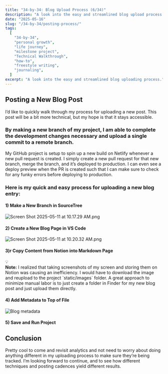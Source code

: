 ```yaml
---
title: "34-by-34: Blog Upload Process (6/34)"
description: "A look into the easy and streamlined blog upload process."
date: "2025-05-16"
slug: "/34-by-34/posting-process/"
tags:
  [
    "34-by-34",
    "personal growth",
    "life journey",
    "milestone project",
    "Technical Walkthrough",
    "how-to",
    "freestyle writing",
    "journaling",
  ]
excerpt: "A look into the easy and streamlined blog uploading process."
---
```


## Posting a New Blog Post

I’d like to quickly walk through my process for uploading a new post. This post will be a bit more technical, but my hope is that it stays accessible.

### By making a new branch of my project, I am able to complete the development changes necessary and upload a single commit to a remote branch.

My GitHub project is setup to spin up a new build on Netlify whenever a new pull request is created. I simply create a new pull request for that new branch, merge the branch, and it’s deployed to production. I can even see a deploy preview when the PR is created such that I can make sure to check for any funky errors before deploying to production.

### Here is my quick and easy process for uploading a new blog entry:

#### 1) Make a New Branch in SourceTree

![Screen Shot 2025-05-11 at 10.17.29 AM.png](attachment:7dabae7f-ddcc-4085-a789-2018df2fd84f:Screen_Shot_2025-05-11_at_10.17.29_AM.png)

#### 2) Create a New Blog Page in VS Code

![Screen Shot 2025-05-11 at 10.20.32 AM.png](attachment:8e6a7581-ba6c-420a-8559-c0bcfc15393a:Screen_Shot_2025-05-11_at_10.20.32_AM.png)

#### 3)r Copy Content from Notion into Markdown Page

<aside class="callout">
  <div>💡</div> <div><strong>Note:</strong> I realized that taking screenshots of my screen and storing them on Notion was causing an inefficiency. I would have to download the image and reupload to the project `static/images` folder. A great approach to minimize manual labor is to just create a folder in Finder for my new blog post and just upload them directly. </div>
</aside>

#### 4) Add Metadata to Top of File

![Blog metadata](/images/blog-5-analytics/metadata.png)

#### 5) Save and Run Project

## Conclusion

Pretty cool to come and revisit analytics and not need to worry about doing anything different in my uploading process to make sure they’re being tracked. I’m looking forward to continue, and to see how different techniques and posting cadences yield different results.
